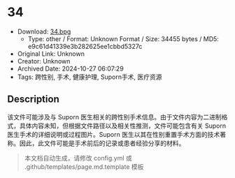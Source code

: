 # 34

- Download: [34.bpg](34.bpg)
    - Type: other / Format: Unknown Format / Size: 34455 bytes / MD5: e9c61d41339e3b282625ee1cbbd5327c
- Original Link: Unknown
- Creator: Unknown
- Archived Date: 2024-10-27 06:07:29
- Tags: 跨性别, 手术, 健康护理, Suporn手术, 医疗资源

## Description

该文件可能涉及与 Suporn 医生相关的跨性别手术信息。由于文件内容为二进制格式，具体内容未知，但根据文件路径以及相关性推测，文件可能包含有关 Suporn 医生手术的详细说明或过程图片。Suporn 医生以其在性别重置手术方面的技术著称。因此，此文件可能是手术前后的记录或患者经验分享的材料。

> 本文档自动生成，请修改 config.yml 或 .github/templates/page.md.template 模板
